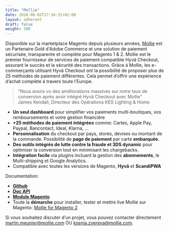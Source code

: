 ```yaml
---
title: "Mollie"
date: 2018-06-02T17:34:31+02:00
layout: adherent
draft: false
weight: 300
---
```


Disponible sur la marketplace Magento depuis plusieurs années, [Mollie](https://www.mollie.com/) est un Partenaire Gold d'Adobe Commerce et une solution de paiement sécurisée, transparente et complète pour Magento 1 & 2.
Mollie est le premier fournisseur de services de paiement compatible Hyvä Checkout, assurant le succès et la sécurité des transactions.
Grâce à Mollie, les e-commerçants utilisant Hyvä Checkout ont la possibilité de proposer plus de 25 méthodes de paiement différentes. Cela permet d’offrir une expérience d’achat complète à travers toute l’Europe.

>
> "Nous avons vu des améliorations massives sur notre taux de conversion après avoir intégré Hyvä Checkout avec Mollie"  
> James Kendall, Directeur des Opérations KES Lighting & Home
>

- **Un seul dashboard** pour simplifier vos paiements multi-boutiques, vos remboursements et votre gestion financière  
- **+25 méthodes de paiement intégrées** comme: Cartes, Apple Pay, Paypal, Bancontact, Ideal, Klarna, ...  
- **Personnalisation** du checkout par pays, stores, devises ou montant de la commande. Possibilité de **page de paiement** par carte **embarquée**.  
- **Des outils intégrés de lutte contre la fraude et 3DS dynamic** pour optimiser la conversion tout en minimisant les chargebacks.  
- **Intégration facile** via plugins incluant la gestion des **abonnements**, le Multi-shipping et Google Analytics.  
- Compatible avec toutes les versions de Magento, **Hyvä** et **ScandiPWA**  

Documentation:  
* **[Github](https://github.com/mollie/magento2)**  
* **[Doc API](https://docs.mollie.com/)**  
* **[Module Magento](https://www.mollie.com/fr/integrations/magento-2)**  
* Toute la **démarche** pour installer, tester et mettre live Mollie sur Magento:
[Mollie for Magento 2](https://help.mollie.com/hc/en-us/sections/12950723469330-Mollie-for-Magento-2)  

Si vous souhaitez discuter d’un projet, vous pouvez contacter directement
[martin.meunier@mollie.com](mailto:martin.meunier@mollie.com) OU [ksenia.zvereva@mollie.com](mailto:ksenia.zvereva@mollie.com).

